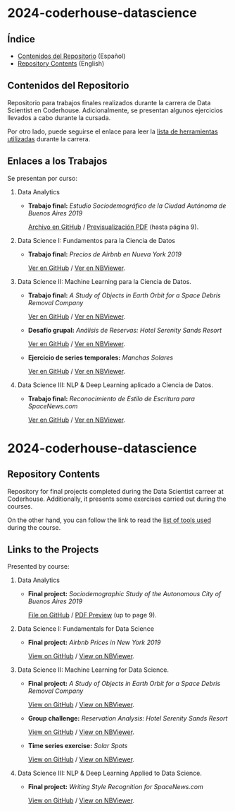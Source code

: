 # 2024-coderhouse-datascience

## Índice
- [Contenidos del Repositorio](#contenidos-del-repositorio) (Español)
- [Repository Contents](#repository-contents) (English)

## Contenidos del Repositorio

Repositorio para trabajos finales realizados durante la carrera de Data Scientist en Coderhouse. Adicionalmente, se presentan algunos ejercicios llevados a cabo durante la cursada.

Por otro lado, puede seguirse el enlace para leer la [lista de herramientas utilizadas](https://github.com/juanimoralesv/2024-coderhouse-datascience/blob/main/Herramientas-Utilizadas.md) durante la carrera.

## Enlaces a los Trabajos

Se presentan por curso:

1. Data Analytics
    - **Trabajo final:** *Estudio Sociodemográfico de la Ciudad Autónoma de Buenos Aires 2019*

    	[Archivo en GitHub](https://github.com/juanimoralesv/2024-coderhouse-datascience/blob/main/DAna--morales-volosin--entregaFinal--SocioDemoCABA.pbix) / [Previsualización PDF](https://github.com/juanimoralesv/2024-coderhouse-datascience/blob/main/Coderhouse-Datascience.pdf) (hasta página 9).
2. Data Science I: Fundamentos para la Ciencia de Datos
    - **Trabajo final:** *Precios de Airbnb en Nueva York 2019*

    	[Ver en GitHub](https://github.com/juanimoralesv/2024-coderhouse-datascience/blob/main/DSci01--morales-volosin--EntregaFinal--AlquileresAirbnb.ipynb) / [Ver en NBViewer](https://nbviewer.org/github/juanimoralesv/2024-coderhouse-datascience/blob/main/DSci01--morales-volosin--EntregaFinal--AlquileresAirbnb.ipynb).
3. Data Science II: Machine Learning para la Ciencia de Datos.
    - **Trabajo final:** *A Study of Objects in Earth Orbit for a Space Debris Removal Company*

    	[Ver en GitHub](https://github.com/juanimoralesv/2024-coderhouse-datascience/blob/main/DSci02--morales-volosin--EntregaFinal--ObjetosOrbita.ipynb) / [Ver en NBViewer](https://nbviewer.org/github/juanimoralesv/2024-coderhouse-datascience/blob/main/DSci02--morales-volosin--EntregaFinal--ObjetosOrbita.ipynb).
    - **Desafío grupal:** *Análisis de Reservas: Hotel Serenity Sands Resort*

    	[Ver en GitHub](https://github.com/juanimoralesv/2024-coderhouse-datascience/blob/main/DSci02--morales-volosin--DesafioGrupal--ReservasHoteleras.ipynb) / [Ver en NBViewer](https://nbviewer.org/github/juanimoralesv/2024-coderhouse-datascience/blob/main/DSci02--morales-volosin--DesafioGrupal--ReservasHoteleras.ipynb).
    - **Ejercicio de series temporales:** *Manchas Solares*

    	[Ver en GitHub](https://github.com/juanimoralesv/2024-coderhouse-datascience/blob/main/DSci02--morales-volosin--SeriesTemporales--ManchesSolares.ipynb) / [Ver en NBViewer](https://nbviewer.org/github/juanimoralesv/2024-coderhouse-datascience/blob/main/DSci02--morales-volosin--SeriesTemporales--ManchesSolares.ipynb).
4. Data Science III: NLP & Deep Learning aplicado a Ciencia de Datos.
    - **Trabajo final:** *Reconocimiento de Estilo de Escritura para SpaceNews.com*

    	[Ver en GitHub](https://github.com/juanimoralesv/2024-coderhouse-datascience/blob/main/Dsci03--morales-volosin--EntregaFinal--EstiloEscritura.ipynb) / [Ver en NBViewer](https://nbviewer.org/github/juanimoralesv/2024-coderhouse-datascience/blob/main/Dsci03--morales-volosin--EntregaFinal--EstiloEscritura.ipynb).

# 2024-coderhouse-datascience

## Repository Contents

Repository for final projects completed during the Data Scientist carreer at Coderhouse. Additionally, it presents some exercises carried out during the courses.

On the other hand, you can follow the link to read the [list of tools used](https://github.com/juanimoralesv/2024-coderhouse-datascience/blob/main/Herramientas-Utilizadas.md) during the course.

## Links to the Projects

Presented by course:

1. Data Analytics
    - **Final project:** *Sociodemographic Study of the Autonomous City of Buenos Aires 2019*

    	[File on GitHub](https://github.com/juanimoralesv/2024-coderhouse-datascience/blob/main/DAna--morales-volosin--entregaFinal--SocioDemoCABA.pbix) / [PDF Preview](https://github.com/juanimoralesv/2024-coderhouse-datascience/blob/main/Coderhouse-Datascience.pdf) (up to page 9).
2. Data Science I: Fundamentals for Data Science
    - **Final project:** *Airbnb Prices in New York 2019*

    	[View on GitHub](https://github.com/juanimoralesv/2024-coderhouse-datascience/blob/main/DSci01--morales-volosin--EntregaFinal--AlquileresAirbnb.ipynb) / [View on NBViewer](https://nbviewer.org/github/juanimoralesv/2024-coderhouse-datascience/blob/main/DSci01--morales-volosin--EntregaFinal--AlquileresAirbnb.ipynb).
3. Data Science II: Machine Learning for Data Science.
    - **Final project:** *A Study of Objects in Earth Orbit for a Space Debris Removal Company*

    	[View on GitHub](https://github.com/juanimoralesv/2024-coderhouse-datascience/blob/main/DSci02--morales-volosin--EntregaFinal--ObjetosOrbita.ipynb) / [View on NBViewer](https://nbviewer.org/github/juanimoralesv/2024-coderhouse-datascience/blob/main/DSci02--morales-volosin--EntregaFinal--ObjetosOrbita.ipynb).
    - **Group challenge:** *Reservation Analysis: Hotel Serenity Sands Resort*

    	[View on GitHub](https://github.com/juanimoralesv/2024-coderhouse-datascience/blob/main/DSci02--morales-volosin--DesafioGrupal--ReservasHoteleras.ipynb) / [View on NBViewer](https://nbviewer.org/github/juanimoralesv/2024-coderhouse-datascience/blob/main/DSci02--morales-volosin--DesafioGrupal--ReservasHoteleras.ipynb).
    - **Time series exercise:** *Solar Spots*

    	[View on GitHub](https://github.com/juanimoralesv/2024-coderhouse-datascience/blob/main/DSci02--morales-volosin--SeriesTemporales--ManchesSolares.ipynb) / [View on NBViewer](https://nbviewer.org/github/juanimoralesv/2024-coderhouse-datascience/blob/main/DSci02--morales-volosin--SeriesTemporales--ManchesSolares.ipynb).
4. Data Science III: NLP & Deep Learning Applied to Data Science.
    - **Final project:** *Writing Style Recognition for SpaceNews.com*

    	[View on GitHub](https://github.com/juanimoralesv/2024-coderhouse-datascience/blob/main/Dsci03--morales-volosin--EntregaFinal--EstiloEscritura.ipynb) / [View on NBViewer](https://nbviewer.org/github/juanimoralesv/2024-coderhouse-datascience/blob/main/Dsci03--morales-volosin--EntregaFinal--EstiloEscritura.ipynb).
